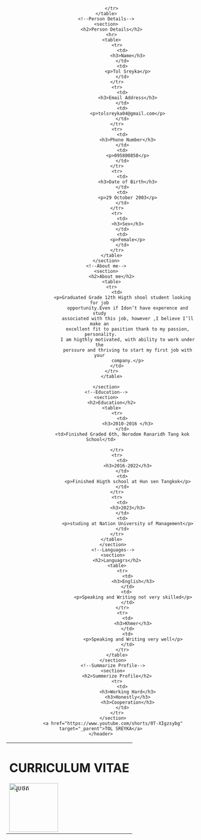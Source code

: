 <!DOCTYPE html>
<html lang="en">

<body>
    <!--header-->
    <header>
        <br>
        <table>
            <tr>
                <td>
                    <h1>CURRICULUM  VITAE</h1>
                    <img src="d:\New folder (2)\New folder\style\_DSC0572.JPG" alt="រូបថត" width="130px"> 
                </td>

            </tr>
        </table>
        <!--Person Details-->
        <section>
            <h2>Person Details</h2>
            <hr>
            <table>
                <tr>
                    <td>
                        <h3>Name</h3>
                    </td>
                    <td>
                        <p>Tol Sreyka</p>
                    </td>
                </tr>
                <tr>
                    <td>
                        <h3>Email Address</h3>
                    </td>
                    <td>
                        <p>tolsreyka04@gmail.com</p>
                    </td>
                </tr>
                <tr>
                    <td>
                        <h3>Phone Number</h3>
                    </td>
                    <td>
                        <p>095800858</p>
                    </td>
                </tr>
                <tr>
                    <td>
                        <h3>Date of Birth</h3>
                    </td>
                    <td>
                        <p>29 October 2003</p>
                    </td>
                </tr>
                <tr>
                    <td>
                        <h3>Sex</h3>
                    </td>
                    <td>
                        <p>Female</p>
                    </td>
                </tr>
            </table>
        </section>
        <!--About me-->
        <section>
            <h2>About me</h2>
            <table>
            <tr>
                <td>
                    <p>Graduated Grade 12th Higth shool student looking for job 
                        opportunity.Even if Idon’t have experence and study 
                        associated with this job, however ,I believe I’ll make an 
                        excellent fit to pasition thank to my passion, personality.
                        I am higthly motivated, with ability to work under the 
                        perssure and thriving to start my first job with your 
                        company.</p>
                </td>
            </tr>
            </table>

        </section>
        <!--Education-->
        <section>
            <h2>Education</h2>
            <table>
                <tr>
                    <td>
                        <h3>2010-2016 </h3>
                    </td>
                    <td>Finished Graded 6th, Norodom Ranaridh Tang kok School</td>

                </tr>
                <tr>
                    <td>
                        <h3>2016-2022</h3>
                    </td>
                    <td>
                        <p>Finished Higth school at Hun sen Tangkok</p>
                    </td>
                </tr>
                <tr>
                    <td>
                        <h3>2023</h3>
                    </td>
                    <td>
                        <p>studing at Nation University of Management</p>
                    </td>
                </tr>
            </table>
             </section>
             <!--Languages-->
             <section>
                <h2>Languagrs</h2>
                <table>
                    <tr>
                        <td>
                            <h3>English</h3>
                        </td>
                        <td> 
                            <p>Speaking and Writing not very skilled</p>
                        </td>
                    </tr>
                    <tr>
                        <td>
                            <h3>Khmer</h3>
                        </td>
                        <td>
                            <p>Speaking and Writing very well</p>
                        </td>
                    </tr>
                </table>
             </section>
             <!--Summarize Profile-->
             <section>
                <h2>Summerize Profile</h2>
                <tr>
                    <td>
                        <h3>Working Hard</h3>
                        <h3>Honestly</h3>
                        <h3>Cooperation</h3>
                    </td>
                </tr>
             </section>
             <a href="https://www.youtube.com/shorts/0T-XIgzsybg" target="_parent">TOL SREYKA</a>
    </header>
</body>
</html>
